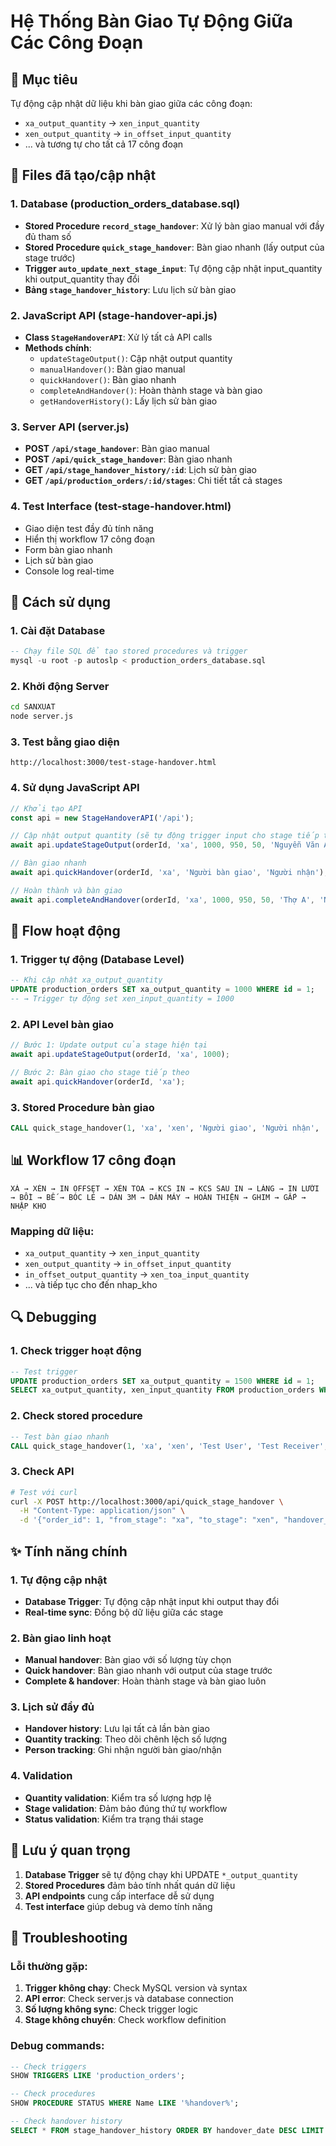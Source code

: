 # Hệ Thống Bàn Giao Tự Động Giữa Các Công Đoạn

## 🎯 Mục tiêu
Tự động cập nhật dữ liệu khi bàn giao giữa các công đoạn:
- `xa_output_quantity` → `xen_input_quantity`
- `xen_output_quantity` → `in_offset_input_quantity`
- ... và tương tự cho tất cả 17 công đoạn

## 📁 Files đã tạo/cập nhật

### 1. Database (production_orders_database.sql)
- **Stored Procedure `record_stage_handover`**: Xử lý bàn giao manual với đầy đủ tham số
- **Stored Procedure `quick_stage_handover`**: Bàn giao nhanh (lấy output của stage trước)
- **Trigger `auto_update_next_stage_input`**: Tự động cập nhật input_quantity khi output_quantity thay đổi
- **Bảng `stage_handover_history`**: Lưu lịch sử bàn giao

### 2. JavaScript API (stage-handover-api.js)
- **Class `StageHandoverAPI`**: Xử lý tất cả API calls
- **Methods chính**:
  - `updateStageOutput()`: Cập nhật output quantity
  - `manualHandover()`: Bàn giao manual
  - `quickHandover()`: Bàn giao nhanh
  - `completeAndHandover()`: Hoàn thành stage và bàn giao
  - `getHandoverHistory()`: Lấy lịch sử bàn giao

### 3. Server API (server.js) 
- **POST `/api/stage_handover`**: Bàn giao manual
- **POST `/api/quick_stage_handover`**: Bàn giao nhanh
- **GET `/api/stage_handover_history/:id`**: Lịch sử bàn giao
- **GET `/api/production_orders/:id/stages`**: Chi tiết tất cả stages

### 4. Test Interface (test-stage-handover.html)
- Giao diện test đầy đủ tính năng
- Hiển thị workflow 17 công đoạn
- Form bàn giao nhanh
- Lịch sử bàn giao
- Console log real-time

## 🚀 Cách sử dụng

### 1. Cài đặt Database
```sql
-- Chạy file SQL để tạo stored procedures và trigger
mysql -u root -p autoslp < production_orders_database.sql
```

### 2. Khởi động Server
```bash
cd SANXUAT
node server.js
```

### 3. Test bằng giao diện
```
http://localhost:3000/test-stage-handover.html
```

### 4. Sử dụng JavaScript API
```javascript
// Khởi tạo API
const api = new StageHandoverAPI('/api');

// Cập nhật output quantity (sẽ tự động trigger input cho stage tiếp theo)
await api.updateStageOutput(orderId, 'xa', 1000, 950, 50, 'Nguyễn Văn A');

// Bàn giao nhanh
await api.quickHandover(orderId, 'xa', 'Người bàn giao', 'Người nhận');

// Hoàn thành và bàn giao
await api.completeAndHandover(orderId, 'xa', 1000, 950, 50, 'Thợ A', 'Người giao', 'Người nhận');
```

## 🔄 Flow hoạt động

### 1. Trigger tự động (Database Level)
```sql
-- Khi cập nhật xa_output_quantity
UPDATE production_orders SET xa_output_quantity = 1000 WHERE id = 1;
-- → Trigger tự động set xen_input_quantity = 1000
```

### 2. API Level bàn giao
```javascript
// Bước 1: Update output của stage hiện tại
await api.updateStageOutput(orderId, 'xa', 1000);

// Bước 2: Bàn giao cho stage tiếp theo
await api.quickHandover(orderId, 'xa');
```

### 3. Stored Procedure bàn giao
```sql
CALL quick_stage_handover(1, 'xa', 'xen', 'Người giao', 'Người nhận', 'Ghi chú');
```

## 📊 Workflow 17 công đoạn

```
XẢ → XÉN → IN OFFSET → XÉN TOA → KCS IN → KCS SAU IN → LÁNG → IN LƯỚI → BỒI → BẾ → BÓC LẺ → DÁN 3M → DÁN MÁY → HOÀN THIỆN → GHIM → GẤP → NHẬP KHO
```

### Mapping dữ liệu:
- `xa_output_quantity` → `xen_input_quantity`
- `xen_output_quantity` → `in_offset_input_quantity`
- `in_offset_output_quantity` → `xen_toa_input_quantity`
- ... và tiếp tục cho đến nhap_kho

## 🔍 Debugging

### 1. Check trigger hoạt động
```sql
-- Test trigger
UPDATE production_orders SET xa_output_quantity = 1500 WHERE id = 1;
SELECT xa_output_quantity, xen_input_quantity FROM production_orders WHERE id = 1;
```

### 2. Check stored procedure
```sql
-- Test bàn giao nhanh
CALL quick_stage_handover(1, 'xa', 'xen', 'Test User', 'Test Receiver', 'Test handover');
```

### 3. Check API
```bash
# Test với curl
curl -X POST http://localhost:3000/api/quick_stage_handover \
  -H "Content-Type: application/json" \
  -d '{"order_id": 1, "from_stage": "xa", "to_stage": "xen", "handover_person": "Test"}'
```

## ✨ Tính năng chính

### 1. Tự động cập nhật
- **Database Trigger**: Tự động cập nhật input khi output thay đổi
- **Real-time sync**: Đồng bộ dữ liệu giữa các stage

### 2. Bàn giao linh hoạt
- **Manual handover**: Bàn giao với số lượng tùy chọn
- **Quick handover**: Bàn giao nhanh với output của stage trước
- **Complete & handover**: Hoàn thành stage và bàn giao luôn

### 3. Lịch sử đầy đủ
- **Handover history**: Lưu lại tất cả lần bàn giao
- **Quantity tracking**: Theo dõi chênh lệch số lượng
- **Person tracking**: Ghi nhận người bàn giao/nhận

### 4. Validation
- **Quantity validation**: Kiểm tra số lượng hợp lệ
- **Stage validation**: Đảm bảo đúng thứ tự workflow
- **Status validation**: Kiểm tra trạng thái stage

## 📝 Lưu ý quan trọng

1. **Database Trigger** sẽ tự động chạy khi UPDATE `*_output_quantity`
2. **Stored Procedures** đảm bảo tính nhất quán dữ liệu
3. **API endpoints** cung cấp interface dễ sử dụng
4. **Test interface** giúp debug và demo tính năng

## 🔧 Troubleshooting

### Lỗi thường gặp:
1. **Trigger không chạy**: Check MySQL version và syntax
2. **API error**: Check server.js và database connection
3. **Số lượng không sync**: Check trigger logic
4. **Stage không chuyển**: Check workflow definition

### Debug commands:
```sql
-- Check triggers
SHOW TRIGGERS LIKE 'production_orders';

-- Check procedures  
SHOW PROCEDURE STATUS WHERE Name LIKE '%handover%';

-- Check handover history
SELECT * FROM stage_handover_history ORDER BY handover_date DESC LIMIT 10;
```
